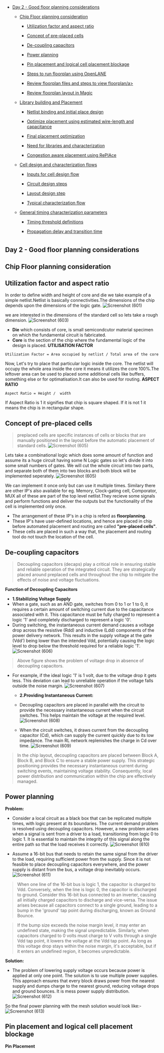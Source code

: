 <div class="day2">
  <ul>
    <li><a href="#header-2">Day 2 - Good floor planning considerations</a></li>
	<ul>
        <li><a href="#header-2_1"> Chip Floor planning consideration</a></li>
		<ul>
			<li><a href="#header-2_1_1">Utilization factor and aspect ratio</a></li>
		</ul>
		<ul>
			<li><a href="#header-2_1_2">Concept of pre-placed cells</a></li>
		</ul>
		<ul>
			<li><a href="#header-2_1_3">De-coupling capacitors</a></li>
		</ul>
	      <ul>
			<li><a href="#header-2_1_4">Power planning</a></li>
		</ul>
		<ul>
			<li><a href="#header-2_1_5">Pin placement and logical cell placement blockage</a></li>
		</ul>
		<ul>
			<li><a href="#header-2_1_6">Steps to run floorplan using OpenLANE</a></li>
		</ul>
		<ul>
			<li><a href="#header-2_1_7">Review floorplan files and steps to view floorplan/a></li>
		</ul>
	      <ul>
		      <li><a href="#header-2_1_8">Review floorplan layout in Magic</a></li>
		</ul>
      </ul>
      <ul>
        <li><a href="#header-2_2">Library building and Placement</a></li>
	      <ul>
			<li><a href="#header-2_2_1">Netlist binding and initial place design</a></li>
		</ul>
		<ul>
			<li><a href="#header-2_2_2">Optimize placement using estimated wire-length and capacitance</a></li>
		</ul>
		<ul>
			<li><a href="#header-2_2_3">Final placement optimization</a></li>
		</ul>
	      <ul>
			<li><a href="#header-2_2_4">Need for libraries and characterization</a></li>
		</ul>
		<ul>
			<li><a href="#header-2_2_5">Congestion aware placement using RePlAce</a></li>
		</ul>
      </ul>
	<ul>
        <li><a href="#header-2_3">Cell design and characterization flows</a></li>
		 <ul>
			<li><a href="#header-2_3_1">Inputs for cell design flow</a></li>
		</ul>
		<ul>
			<li><a href="#header-2_3_2">Circuit design steps</a></li>
		</ul>
		<ul>
			<li><a href="#header-2_3_3">Layout design step</a></li>
		</ul>
	      <ul>
			<li><a href="#header-2_3_4">Typical characterization flow</a></li>
		</ul>
      </ul>
	  <ul>
        <li><a href="#header-2_4">General timing characterization parameters</a></li>
		   <ul>
			<li><a href="#header-2_4_1"> Timing threshold definitions</a></li>
		</ul>
		<ul>
			<li><a href="#header-2_4_2">Propagation delay and transition time</a></li>
		</ul>
      </ul>
</div>

# <h2 id="header-2">Day 2 - Good floor planning considerations</h2>	 
## <h2 id="header-2_1">Chip Floor planning consideration</h2>
### <h2 id="header-2_1_1">Utilization factor and aspect ratio</h2>
In  order to define width and height of core and die we take example of a simple netlist.Netlist is basically connectivities.The dimensions of the chip depends upon the dimensions of the logic gate.
![Screenshot (601)](https://github.com/simrangupta29/nasscom-vsd-soc-design-planning/assets/130252328/663797e9-06d9-4153-9135-371a8b379ca6)

we are interested in the dimensions of the standard cell so lets take a rough dimension.
![Screenshot (603)](https://github.com/simrangupta29/nasscom-vsd-soc-design-planning/assets/130252328/642fa305-060e-4b99-b1d0-846487b2ba07)

* **Die** which consists of core, is small semicondcutor material  specimen on which the fundamental circuit is fabricated.
* **Core** is the section of the chip where the fundamental logic of the design is placed.
 <b>UTILISATION FACTOR</b>
  
 ```
Utilization Factor = Area occupied by netlist / Total area of the core
```
Now, Let's try to place that particular logic inside the core. The netlist will occupy the whole area inside the core it means it utilizes the core 100%.The leftover area can be used to placed some additional cells like buffers, something else or for optimatisation.It can also be used for routing.
<b>ASPECT RATIO</b>
```
Aspect Ratio = Height /  width
```
If Aspect Ratio is 1 it signifies that chip is square shaped. If it is not 1 it means the chip is in rectangular shape.

### <h2 id="header-2_1_2"> Concept of pre-placed cells</h2>

>  preplaced cells are specific instances of cells or blocks that are manually positioned in the layout before the automatic placement of standard cells.
![Screenshot (605)](https://github.com/simrangupta29/nasscom-vsd-soc-design-planning/assets/130252328/78fa8d54-06d1-454d-88b5-5735b3ddede7)

Lets take a combinational logic which does some amount of function and assume its a huge circuit having some N Logic gates so let's divide it into some small numbers of gates. We will cut the whole circuit into two parts, and separate both of them into two blocks and both block will be implemented seperately.
![Screenshot (605)](https://github.com/simrangupta29/nasscom-vsd-soc-design-planning/assets/130252328/bcda07d6-9b85-4b9e-8aa3-89f50dd0c77d)

We can implement it once only but can use it multiple times. Similary there are other IP's also available for eg. Memory, Clock-gating cell, Comporator, MUX  all of these are part of the top level netlist.They recieve some signals and perform functions and deliver the outputs but the functionality of the cell is implemented only once. 
* The arrangement of these IP's in a chip is referd as **floorplanning**.
* These IP's have user-defined locations, and hence are placed in chip before automated placement and routing are called **"pre-placed cells"**. 
* These cells are placed in such a way that, the placement and routing tool do not touch the location of the cell.

### <h2 id="header-2_1_3">De-coupling capacitors</h2>
> Decoupling capacitors (decaps) play a critical role in ensuring stable and reliable operation of the integrated circuit. They are strategically placed around preplaced cells and throughout the chip to mitigate the effects of noise and voltage fluctuations.

<b>Function of Decoupling Capacitors</b>
* **1.Stabilizing Voltage Supply**
* When a gate, such as an AND gate, switches from 0 to 1 or 1 to 0, it requires a certain amount of switching current due to the capacitance associated with it. This capacitance must be fully charged to represent a logic '1' and completely discharged to represent a logic '0'.
* During switching, the instantaneous current demand causes a voltage drop across the resistive (Rdd) and inductive (Ldd) components of the power delivery network. This results in the supply voltage at the gate (Vdd') being lower than the intended Vdd, potentially causing the logic level to drop below the threshold required for a reliable logic '1'.
   ![Screenshot (606)](https://github.com/simrangupta29/nasscom-vsd-soc-design-planning/assets/130252328/ffb5ded2-49a2-4150-a65b-bdc18179b9ac)
> Above figure shows the problem of voltage drop in absence of decoupling capacitors.

* For example, if the ideal logic '1' is 1 volt, due to the voltage drop it gets less. This deviation can lead to unreliable operation if the voltage falls outside the noise margin.
 ![Screenshot (607)](https://github.com/simrangupta29/nasscom-vsd-soc-design-planning/assets/130252328/5fd861c6-6952-4651-8fe6-897bf0e397af)

  * **2.Providing Instantaneous Current:**
  * Decoupling capacitors are placed in parallel with the circuit to provide the necessary instantaneous current when the circuit switches. This helps maintain the voltage at the required level.
![Screenshot (608)](https://github.com/simrangupta29/nasscom-vsd-soc-design-planning/assets/130252328/624c8870-9048-4b4f-aee7-e340ec58f274)

  * When the circuit switches, it draws current from the decoupling capacitor (Cd), which can supply the current quickly due to its low impedance. The main RL network replenishes the charge in Cd over time.
![Screenshot (609)](https://github.com/simrangupta29/nasscom-vsd-soc-design-planning/assets/130252328/cfa0ac00-7ed9-4501-bb92-8a02c4369a14)
> In the chip layout, decoupling capacitors are placed between Block A, Block B, and Block C to ensure a stable power supply. This strategic positioning provides the necessary instantaneous current during switching events, maintaining voltage stability. Consequently, local power distribution and communication within the chip are effectively managed.

### <h2 id="header-2_1_4">Power planning</h2>
<b>Problem:</b>

* Consider a local circuit as a black box that can be replicated multiple times, with logic present at its boundaries. The current demand problem is resolved using decoupling capacitors. However, a new problem arises when a signal is sent from a driver to a load, transitioning from logic 0 to logic 1. It is essential to maintain the integrity of this signal along the entire path so that the load receives it correctly.
![Screenshot (610)](https://github.com/simrangupta29/nasscom-vsd-soc-design-planning/assets/130252328/b413529b-1c5c-4d19-b662-2fec4ca14313)

* Assume a 16-bit bus that needs to retain the same signal from the driver to the load, requiring sufficient power from the supply. Since it is not feasible to place decoupling capacitors everywhere, and the power supply is distant from the bus, a voltage drop inevitably occurs.
  ![Screenshot (611)](https://github.com/simrangupta29/nasscom-vsd-soc-design-planning/assets/130252328/dc1a9bcb-20a1-460d-9a66-982e0ffead67)

> When one line of the 16-bit bus is logic 1, the capacitor is charged to Vdd. Conversely, when the line is logic 0, the capacitor is discharged to ground. Consider this 16-bit bus connected to an inverter, causing all initially charged capacitors to discharge and vice-versa. The issue arises because all capacitors connect to a single ground, leading to a bump in the 'ground' tap point during discharging, known as Ground Bounce.

> If the bump size exceeds the noise margin level, it may enter an undefined state, making the signal unpredictable. Similarly, when capacitors charged to 0 volts must charge to V volts through a single Vdd tap point, it lowers the voltage at the Vdd tap point. As long as this voltage drop stays within the noise margin, it's acceptable, but if it enters an undefined region, it becomes unpredictable.

<b>Solution:</b>
* The problem of lowering supply voltage occurs because power is applied at only one point. The solution is to use multiple power supplies. This approach ensures that every block draws power from the nearest supply and dumps charge to the nearest ground, reducing voltage drops and ground bounces. It is mess power supply distribution.
  ![Screenshot (612)](https://github.com/simrangupta29/nasscom-vsd-soc-design-planning/assets/130252328/f9135d5b-4401-4cd2-9bfd-23735cbca55a)
  
So the final power planning with the mesh solution would look like:-
![Screenshot (613)](https://github.com/simrangupta29/nasscom-vsd-soc-design-planning/assets/130252328/00ab18bf-4bbf-4e24-b488-d7f3bc38517d)

### <h2 id="header-2_1_5">Pin placement and logical cell placement blockage</h2>
**Pin Placement**
